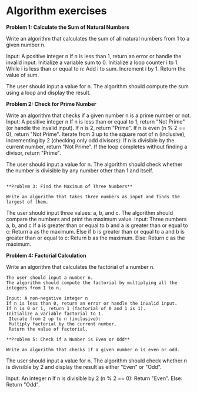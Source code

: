 #  Algorithm exercises

**Problem 1: Calculate the Sum of Natural Numbers**

Write an algorithm that calculates the sum of all natural numbers from 1 to a given number n.



 Input: A positive integer n
 If n is less than 1, return an error or handle the invalid input.
Initialize a variable sum to 0.
Initialize a loop counter i to 1.
 While i is less than or equal to n:
 Add i to sum.
 Increment i by 1.
Return the value of sum.



The user should input a value for n.
The algorithm should compute the sum using a loop and display the result.





**Problem 2: Check for Prime Number**

Write an algorithm that checks if a given number n is a prime number or not.
Input: A positive integer n
 If n is less than or equal to 1, return "Not Prime" (or handle the invalid input).
If n is 2, return "Prime".
 If n is even (n % 2 == 0), return "Not Prime".
 Iterate from 3 up to the square root of n (inclusive), incrementing by 2 (checking only odd divisors):
 If n is divisible by the current number, return "Not Prime".
If the loop completes without finding a divisor, return "Prime".

The user should input a value for n.
The algorithm should check whether the number is divisible by any number other than 1 and itself.
```

**Problem 3: Find the Maximum of Three Numbers**

Write an algorithm that takes three numbers as input and finds the largest of them.
```
The user should input three values: a, b, and c.
The algorithm should compare the numbers and print the maximum value.
Input: Three numbers a, b, and c
 If a is greater than or equal to b and a is greater than or equal to c:
 Return a as the maximum.
Else if b is greater than or equal to a and b is greater than or equal to c:
Return b as the maximum.
 Else:
 Return c as the maximum.

**Problem 4: Factorial Calculation**

Write an algorithm that calculates the factorial of a number n.
```
The user should input a number n.
The algorithm should compute the factorial by multiplying all the integers from 1 to n.

Input: A non-negative integer n
If n is less than 0, return an error or handle the invalid input.
If n is 0 or 1, return 1 (factorial of 0 and 1 is 1).
Initialize a variable factorial to 1.
 Iterate from 2 up to n (inclusive):
 Multiply factorial by the current number.
 Return the value of factorial.

**Problem 5: Check if a Number is Even or Odd**

Write an algorithm that checks if a given number n is even or odd.
```
The user should input a value for n.
The algorithm should check whether n is divisible by 2 and display the result as either "Even" or "Odd".

Input: An integer n
If n is divisible by 2 (n % 2 == 0):
 Return "Even".
 Else:
 Return "Odd".


